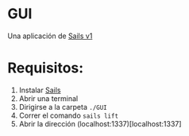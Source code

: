 # GUI
Una aplicación de [Sails v1](https://sailsjs.com)

# Requisitos:
1. Instalar [Sails](https://sailsjs.com/get-started)
2. Abrir una terminal
3. Dirigirse a la carpeta ```./GUI```
4. Correr el comando ```sails lift```
5. Abrir la dirección (localhost:1337)[localhost:1337]

